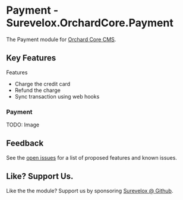 # Payment - Surevelox.OrchardCore.Payment

The Payment module for [Orchard Core CMS](https://github.com/OrchardCMS/OrchardCore).

## Key Features

Features

- Charge the credit card
- Refund the charge
- Sync transaction using web hooks

### Payment

TODO: Image

## Feedback
See the [open issues](https://github.com/surevelox/OrchardCore.Modules/issues) for a list of proposed features and known issues.


## Like?  Support Us.

Like the the module? Support us by sponsoring  [Surevelox @ Github](https://github.com/sponsors/surevelox).  